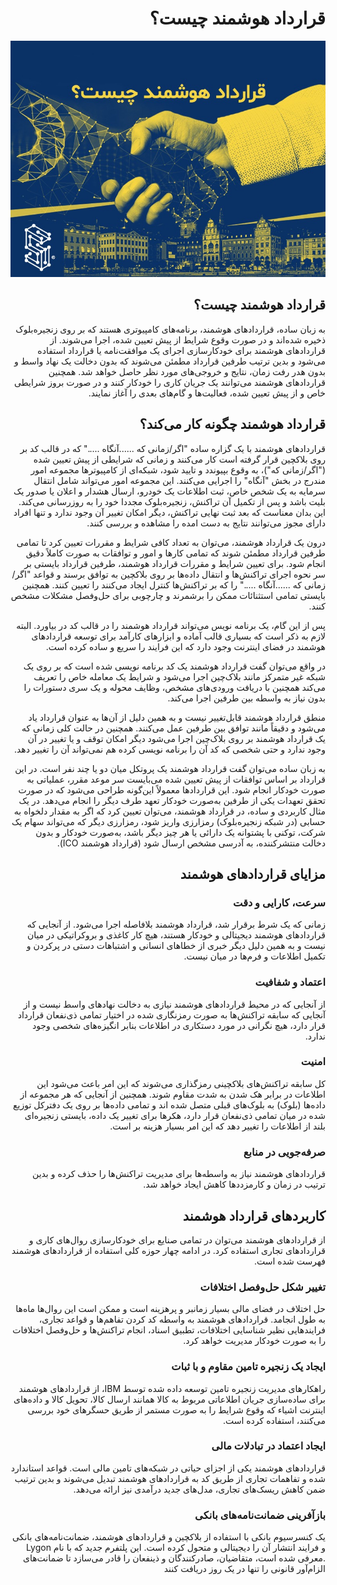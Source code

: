 <div dir="rtl">
  
# قرارداد هوشمند چیست؟

![Image](7.jpeg)

## قرارداد هوشمند چیست؟

به زبان ساده، قراردادهای هوشمند، برنامه‌های کامپیوتری هستند که بر روی زنجیره‌بلوک ذخیره شده‌اند و در صورت وقوع شرایط از پیش تعیین شده، اجرا می‌شوند. از قراردادهای هوشمند برای خودکارسازی اجرای یک موافقت‌نامه یا قرارداد استفاده می‌شود و بدین ترتیب طرفین قرارداد مطمئن می‌شوند که بدون دخالت یک نهاد واسط و بدون هدر رفت زمان، نتایج و خروجی‌های مورد نظر حاصل خواهد شد. همچنین قراردادهای هوشمند می‌توانند یک جریان کاری را خودکار کنند و در صورت بروز شرایطی خاص و از پیش تعیین شده، فعالیت‌ها و گام‌های بعدی را آغاز نمایند.

## قرارداد هوشمند چگونه کار می‌کند؟

قراردادهای هوشمند با یک گزاره ساده "اگر/زمانی که ......آنگاه ....." که در قالب کد بر روی بلاکچین قرار گرفته است کار می‌کنند و زمانی که شرایطی از پیش تعیین شده ("اگر/زمانی که")، به وقوع بپیوندد و تایید شود، شبکه‌ای از کامپیوترها مجموعه امور مندرج در بخش "آنگاه" را اجرایی می‌کنند. این مجموعه امور می‌تواند شامل انتقال سرمایه به یک شخص خاص، ثبت اطلاعات یک خودرو، ارسال هشدار و اعلان یا صدور یک بلیت باشد و پس از تکمیل آن تراکنش، زنجیره‌بلوک مجددا خود را به روزرسانی می‌کند. این بدان معناست که بعد ثبت نهایی تراکنش، دیگر امکان تغییر آن وجود ندارد و تنها افراد دارای مجوز می‌توانند نتایج به دست امده را مشاهده و بررسی کنند.

درون یک قرارداد هوشمند، می‌توان به تعداد کافی شرایط و مقررات تعیین کرد تا تمامی طرفین قرارداد مطمئن شوند که تمامی کارها و امور و توافقات به صورت کاملاً دقیق انجام شود. برای تعیین شرایط و مقررات قرارداد هوشمند، طرفین قرارداد بایستی بر سر نحوه اجرای تراکنش‌ها و انتقال داده‌ها بر روی بلاکچین به توافق برسند و قواعد "اگر/زمانی که ......آنگاه ....." را که بر تراکنش‌ها کنترل ایجاد می‌کنند را تعیین کنند. همچنین بایستی تمامی استثنائات ممکن را برشمرند و چارچوبی برای حل‌وفصل مشکلات مشخص کنند.

پس از این گام، یک برنامه نویس می‌تواند قرارداد هوشمند را در قالب کد در بیاورد. البته لازم به ذکر است که بسیاری قالب آماده و ابزارهای کارآمد برای توسعه قراردادهای هوشمند در فضای اینترنت وجود دارد که این فرایند را سریع و ساده کرده است.

در واقع  می‌توان گفت قرارداد هوشمند یک کد برنامه نویسی شده است که بر روی یک شبکه غیر متمرکز مانند بلاک‌چین اجرا می‌شود و شرایط یک معامله خاص را تعریف می‌کند همچنین با دریافت ورودی‌های مشخص، وظایف محوله و یک سری دستورات را بدون نیاز به واسطه بین طرفین اجرا می‌کند.

منطق قرارداد هوشمند قابل‌تغییر نیست و به همین دلیل از آن‌ها به عنوان قرارداد یاد می‌شود و دقیقاً مانند توافق بین طرفین عمل می‌کنند. همچنین در حالت کلی زمانی که یک قرارداد هوشمند بر روی بلاک‌چین اجرا می‌شود دیگر امکان توقف و یا تغییر در آن وجود ندارد و حتی شخصی که کد آن را برنامه نویسی کرده هم نمی‌تواند آن را تغییر دهد.

به زبان ساده می‌توان گفت قرارداد هوشمند یک پروتکل میان دو یا چند نفر است. در این قرارداد بر اساس توافقات از پیش تعیین شده می‌بایست سر موعد مقرر، عملیاتی به صورت خودکار انجام شود. این قراردادها معمولاً این‌گونه طراحی می‌شود که در صورت تحقق تعهدات یکی از طرفین به‌صورت خودکار تعهد طرف دیگر را انجام می‌دهد. در یک مثال کاربردی و ساده، در قرارداد هوشمند، می‌توان تعیین کرد که اگر به مقدار دلخواه به حسابی (در شبکه زنجیره‌بلوک) رمزارزی واریز شود، رمزارزی دیگر که می‌تواند سهام یک شرکت، توکنی با پشتوانه یک دارائی یا هر چیز دیگر باشد، به‌صورت خودکار و بدون دخالت منتشرکننده، به آدرسی مشخص ارسال شود (قرارداد هوشمند ICO).

## مزایای قراردادهای هوشمند

### سرعت، کارایی و دقت

زمانی که یک شرط برقرار شد، قرارداد هوشمند بلافاصله اجرا می‌شود. از آنجایی که قراردادهای هوشمند دیجیتالی و خودکار هستند، هیچ کار کاغذی و بروکراتیکی در میان نیست و به همین دلیل دیگر خبری از خطاهای انسانی و اشتباهات دستی در پرکردن و تکمیل اطلاعات و فرم‌ها در میان نیست.

### اعتماد و شفافیت

از آنجایی که در محیط قراردادهای هوشمند نیازی به دخالت نهادهای واسط نیست و از آنجایی که سابقه تراکنش‌ها به صورت رمزنگاری شده در اختیار تمامی ذی‌نفعان قرارداد قرار دارد، هیچ نگرانی در مورد دستکاری در اطلاعات بنابر انگیزه‌های شخصی وجود ندارد.

### امنیت

کل سابقه تراکنش‌های بلاکچینی رمزگذاری می‌شوند که این امر باعث می‌شود این اطلاعات در برابر هک شدن به شدت مقاوم شوند. همچنین از آنجایی که هر مجموعه از داده‌ها (بلوک) به بلوک‌های قبلی متصل شده اند و تمامی داده‌ها بر روی یک دفترکل توزیع شده در میان تمامی ذی‌نفعان قرار دارد، هکرها برای تغییر یک داده، بایستی زنجیره‌ای بلند از اطلاعات را تغییر دهد که این امر بسیار هزینه بر است.

### صرفه‌جویی در منابع

قراردادهای هوشمند نیاز به واسطه‌ها برای مدیریت تراکنش‌ها را حذف کرده و بدین ترتیب در زمان و کارمزددها کاهش ایجاد خواهد شد.

## کاربردهای قرارداد هوشمند

از قراردادهای هوشمند می‌توان در تمامی صنایع برای خودکارسازی روال‌های کاری و قراردادهای تجاری استفاده کرد. در ادامه چهار حوزه کلی استفاده از قراردادهای هوشمند فهرست شده است.

### تغییر شکل حل‌وفصل اختلافات

حل اختلاف در فضای مالی بسیار زمانبر و پرهزینه است و ممکن است این روال‌ها ماه‌ها به طول انجامد. قراردادهای هوشمند به واسطه کد کردن تفاهم‌ها و قواعد تجاری، فرایندهایی نظیر شناسایی اختلافات، تطبیق اسناد، انجام تراکنش‌ها و حل‌وفصل اختلافات را به صورت خودکار مدیریت خواهد کرد.

### ایجاد یک زنجیره تامین مقاوم و با ثبات

راهکارهای مدیریت زنجیره تامین توسعه داده شده توسط IBM، از قراردادهای هوشمند برای ساده‌سازی جریان اطلاعاتی مربوط به کالا همانند ارسال کالا، تحویل کالا و داده‌های اینترنت اشیاء که وقوع شرایط را به صورت مستمر از طریق حسگرهای خود بررسی می‌کنند، استفاده کرده است.

### ایجاد اعتماد در تبادلات مالی

قراردادهای هوشمند یکی از اجزای حیاتی در شبکه‌های تامین مالی است. قواعد استاندارد شده و تفاهمات تجاری از طریق کد به قراردادهای هوشمند تبدیل می‌شوند و بدین ترتیب ضمن کاهش ریسک‌های تجاری، مدل‌های جدید درآمدی نیز ارائه می‌دهد.

### بازآفرینی ضمانت‌نامه‌های بانکی

یک کنسرسیوم بانکی با استفاده از بلاکچین و قراردادهای هوشمند، ضمانت‌نامه‌های بانکی و فرایند انتشار آن را دیجیتالی و متحول کرده است. این پلتفرم جدید که با نام Lygon .معرفی شده است، متقاضیان، صادرکنندگان و ذینفعان را قادر می‌سازد تا ضمانت‌های الزام‌آور قانونی را تنها در یک روز دریافت کنند

</div>
